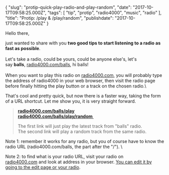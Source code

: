 {
    "slug": "protip-quick-play-radio-and-play-random",
    "date": "2017-10-17T09:58:25.000Z",
    "tags": [
        "tip",
        "protip",
        "radio4000",
        "music",
        "radio"
    ],
    "title": "Protip: /play & /play/random",
    "publishdate": "2017-10-17T09:58:25.000Z"
}

Hello there,

just wanted to share with you **two good tips to start listening to a
radio as fast as possible**.\
\
Let's take a radio, could be yours, could be anyone else's, let's
say **balls**, [radio4000.com/balls](https://radio4000.com/balls), hi
balls!\
\
When you want to play this radio
on [radio4000.com](https://radio4000.com), you will probably type the
address of radio4000 in your web browser, then visit the radio page
before finally hitting the play button or a track on the chosen radio.\

That's cool and pretty quick, but now there is a faster way, taking the
form of a URL shortcut. Let me show you, it is very straight forward.

> **[radio4000.com/balls/play](https://radio4000.com/balls/play)\
> [radio4000.com/balls/play/random ](https://radio4000.com/balls/play/random)**
>
> The first link will just play the latest track from "balls" radio.\
> The second link will play a random track from the same radio.

Note 1: remember it works for any radio, but you of course have to know
the radio URL (radio4000.com/balls, the part after the "/"). \

Note 2: to find what is your radio URL, visit your radio on
[radio4000.com](https://radio4000.com) and look at address in your
browser. [You can edit it by going to the edit page or your
radio](https://support.internet4000.com/radio4000/#how-do-i-change-the-url-of-my-radio).

